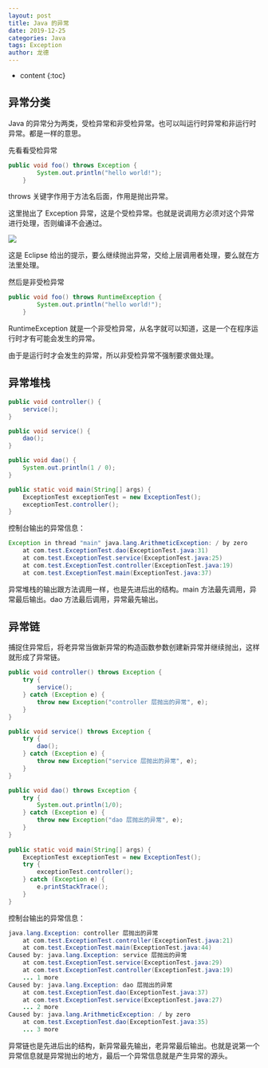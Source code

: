 ```yaml
---
layout: post
title: Java 的异常
date: 2019-12-25
categories: Java
tags: Exception
author: 龙德
---
```


* content
{:toc}

## 异常分类

Java 的异常分为两类，受检异常和非受检异常。也可以叫运行时异常和非运行时异常。都是一样的意思。

先看看受检异常

```java
public void foo() throws Exception {
		System.out.println("hello world!");
	}
```

throws 关键字作用于方法名后面，作用是抛出异常。

这里抛出了 Exception 异常，这是个受检异常。也就是说调用方必须对这个异常进行处理，否则编译不会通过。

![](https://i.loli.net/2019/12/25/akEOvBxd5IXi8St.png)

这是 Eclipse 给出的提示，要么继续抛出异常，交给上层调用者处理，要么就在方法里处理。

然后是非受检异常

```java
public void foo() throws RuntimeException {
		System.out.println("hello world!");
	}
```

RuntimeException 就是一个非受检异常，从名字就可以知道，这是一个在程序运行时才有可能会发生的异常。

由于是运行时才会发生的异常，所以非受检异常不强制要求做处理。

## 异常堆栈

```java
public void controller() {
	service();
}

public void service() {
	dao();
}

public void dao() {
	System.out.println(1 / 0);
}

public static void main(String[] args) {
	ExceptionTest exceptionTest = new ExceptionTest();
	exceptionTest.controller();
}
```

控制台输出的异常信息：

```java
Exception in thread "main" java.lang.ArithmeticException: / by zero
	at com.test.ExceptionTest.dao(ExceptionTest.java:31)
	at com.test.ExceptionTest.service(ExceptionTest.java:25)
	at com.test.ExceptionTest.controller(ExceptionTest.java:19)
	at com.test.ExceptionTest.main(ExceptionTest.java:37)
```

异常堆栈的输出跟方法调用一样，也是先进后出的结构。main 方法最先调用，异常最后输出。dao 方法最后调用，异常最先输出。

## 异常链

捕捉住异常后，将老异常当做新异常的构造函数参数创建新异常并继续抛出，这样就形成了异常链。

```java
public void controller() throws Exception {
	try {
		service();
	} catch (Exception e) {
		throw new Exception("controller 层抛出的异常", e);
	}
}

public void service() throws Exception {
	try {
		dao();
	} catch (Exception e) {
		throw new Exception("service 层抛出的异常", e);
	}
}

public void dao() throws Exception {
	try {
		System.out.println(1/0);
	} catch (Exception e) {
		throw new Exception("dao 层抛出的异常", e);
	}
}
	
public static void main(String[] args) {
	ExceptionTest exceptionTest = new ExceptionTest();
	try {
		exceptionTest.controller();
	} catch (Exception e) {
		e.printStackTrace();
	}
}
```

控制台输出的异常信息：

```java
java.lang.Exception: controller 层抛出的异常
	at com.test.ExceptionTest.controller(ExceptionTest.java:21)
	at com.test.ExceptionTest.main(ExceptionTest.java:44)
Caused by: java.lang.Exception: service 层抛出的异常
	at com.test.ExceptionTest.service(ExceptionTest.java:29)
	at com.test.ExceptionTest.controller(ExceptionTest.java:19)
	... 1 more
Caused by: java.lang.Exception: dao 层抛出的异常
	at com.test.ExceptionTest.dao(ExceptionTest.java:37)
	at com.test.ExceptionTest.service(ExceptionTest.java:27)
	... 2 more
Caused by: java.lang.ArithmeticException: / by zero
	at com.test.ExceptionTest.dao(ExceptionTest.java:35)
	... 3 more
```

异常链也是先进后出的结构，新异常最先输出，老异常最后输出。也就是说第一个异常信息就是异常抛出的地方，最后一个异常信息就是产生异常的源头。
